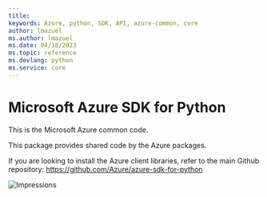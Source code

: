 ```yaml
---
title: 
keywords: Azure, python, SDK, API, azure-common, core
author: lmazuel
ms.author: lmazuel
ms.date: 04/18/2023
ms.topic: reference
ms.devlang: python
ms.service: core
---
```

# Microsoft Azure SDK for Python

This is the Microsoft Azure common code.

This package provides shared code by the Azure packages.

If you are looking to install the Azure client libraries, refer to the main Github repository:
https://github.com/Azure/azure-sdk-for-python


![Impressions](https://azure-sdk-impressions.azurewebsites.net/api/impressions/azure-sdk-for-python%2Fazure-common%2FREADME.png)

